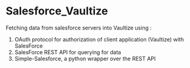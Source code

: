 Salesforce_Vaultize
===================

Fetching data from salesforce servers into Vaultize using :

1) OAuth protocol for authorization of client application (Vaultize) with SalesForce
2) SalesForce REST API for querying for data
3) Simple-Salesforce, a python wrapper over the REST API


